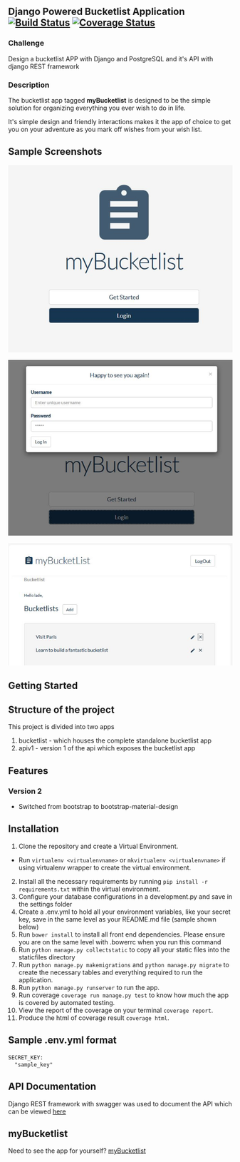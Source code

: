 ## Django Powered Bucketlist Application [![Build Status](https://travis-ci.org/andela-ooshodi/django-bucketlist-application.svg?branch=master)](https://travis-ci.org/andela-ooshodi/django-bucketlist-application) [![Coverage Status](https://coveralls.io/repos/andela-ooshodi/django-bucketlist-application/badge.svg?branch=master&service=github)](https://coveralls.io/github/andela-ooshodi/django-bucketlist-application?branch=master)

### Challenge
Design a bucketlist APP with Django and PostgreSQL and it's API with django REST framework

### Description
The bucketlist app tagged **myBucketlist** is designed to be the simple solution for organizing everything you ever wish to do in life. 

It's simple design and friendly interactions makes it the app of choice to get you on your adventure as you mark off wishes from your wish list.

## Sample Screenshots
![Index](screenshots/index.jpg)

![Login](screenshots/login.jpg)

![Bucketlist](screenshots/bucketlist.jpg)

## Getting Started
## Structure of the project
This project is divided into two apps

1. bucketlist - which houses the complete standalone bucketlist app
2. apiv1 - version 1 of the api which exposes the bucketlist app

## Features
### Version 2
- Switched from bootstrap to bootstrap-material-design

## Installation
1. Clone the repository and create a Virtual Environment. 
- Run `virtualenv <virtualenvname>` or `mkvirtualenv <virtualenvname>` if using virtualenv wrapper to create the virtual environment.
2. Install all the necessary requirements by running `pip install -r requirements.txt` within the virtual environment.
3. Configure your database configurations in a development.py and save in the settings folder
4. Create a .env.yml to hold all your environment variables, like your secret key, save in the same level as your README.md file (sample shown below)
5. Run `bower install` to install all front end dependencies. Please ensure you are on the same level with .bowerrc when you run this command
6. Run `python manage.py collectstatic` to copy all your static files into the staticfiles directory
7. Run `python manage.py makemigrations` and `python manage.py migrate` to create the necessary tables and everything required to run the application.
7. Run `python manage.py runserver` to run the app.
8. Run coverage `coverage run manage.py test` to know how much the app is covered by automated testing.
9. View the report of the coverage on your terminal `coverage report`.
10. Produce the html of coverage result `coverage html`.

## Sample .env.yml format
```
SECRET_KEY:
  "sample_key"
```

## API Documentation
Django REST framework with swagger was used to document the API which can be viewed [here](http://mybucketlist-staging.herokuapp.com/docs/)


## myBucketlist
Need to see the app for yourself?
[myBucketlist](http://mybucketlist-staging.herokuapp.com)

